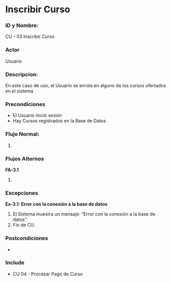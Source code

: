 # Inscribir Curso

### ID y Nombre:

CU - 03 Inscribir Curso

### Actor

Usuario

### Descripcion:

En este caso de uso, el Usuario se enrola en alguno de los cursos ofertados en el sistema

### Precondiciones

- El Usuario inició sesión
- Hay Cursos registrados en la Base de Datos

### Flujo Normal:

1. 

### Flujos Alternos

**FA-3.1**

1. 

### Excepciones

**Ex-3.1: Error con la conexión a la base de datos**

1. El Sistema muestra un mensaje: “Error con la conexión a la base de datos”.
2. Fin de CU.

### Postcondiciones

- 


### Include 

- CU 04 - Procesar Pago de Curso